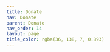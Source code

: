 ```yaml
---
title: Donate
nav: Donate
parent: Donate
nav_order: 14
layout: page
title_color: rgba(36, 138, 7, 0.893)
---
```

